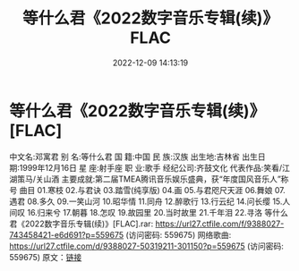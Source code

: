 ﻿---
title: 等什么君《2022数字音乐专辑(续)》FLAC
date: 2022-12-09 14:13:19
categories: WAV车载音乐、镜像
tags: 华语中文
---
# 等什么君《2022数字音乐专辑(续)》[FLAC]

中文名:邓寓君
别 名:等什么君
国 籍:中国
民 族:汉族
出生地:吉林省
出生日期:1999年12月16日
星 座:射手座
职 业:歌手
经纪公司:齐鼓文化
代表作品:笑看/江湖策马/关山酒
主要成就:第二届TMEA腾讯音乐娱乐盛典，获“年度国风音乐人”称号
曲目
01.寒枝
02.与君诀
03.踏雪(纯享版)
04.画
05.与君咫尺天涯
06.舞娘
07.遇君
08.多久
09.一笑山河
10.昭华情
11.同舟
12.醉歌行
13.行云纪
14.问长缨
15.人间叹
16.归来兮
17.朝暮
18.怎叹
19.故园里
20.当时故里
21.千年泪
22.寻洛
等什么君《2022数字音乐专辑(续)》[FLAC].rar: https://url27.ctfile.com/f/9388027-743458421-e6d691?p=559675
(访问密码: 559675)
网络歌曲: https://url27.ctfile.com/d/9388027-50319211-301150?p=559675
(访问密码: 559675)
原文：[链接](https://blog.sina.com.cn/s/blog_1647c7e76010310j2.html)